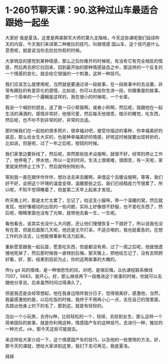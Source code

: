 # 1-260节聊天课：90.这种过山车最适合跟她一起坐

大家好 我是夏洛，这里是两美聊天大师的第九支階格，今天这些课呢我们延续昨天的内容，今天我们来讲第二种推拉的技巧，叫做情感 国山车，这个技巧是什么意思呢，就是说当你去拉拉你软的时候。

大家明显的感觉到某种情感，那么之后你推开的时候呢，有没有它有完全相反的情感，然后再去把它拉回来，回到最开始的那种情感装态之中，那这样的一个反复的一个情感的变化，就会给它很强的一个刺激，这样一种技巧。

我们应该怎么就使用呢，当然就是要通过讲一段故事，在一段故事中的去设置，非常有踢肚的有差异化的感情，比如说，你可以去给你生讲一段，你跟重屋的故事，那一个简单的一个邏輯是这样的，我在很小的时候呢，一个长辈。

我说一个喊好的朋友，送了我一只小帮我啊，或者小狗啊，然后呢，我跟他在一起生活的满酒的，感情非常好，他很可愛，然后每天他很乖，暗示的睡觉，吃东西，然后呢，也不吵不到非常的好，非常的合适。

那时候我们在一起拍的很多照片，很幸福对吧，接受你描述的事种，你幸福美好的装态，那么给女生大买的，也是种幸福美好的情感，好呢这时候就要出现转折的，比如说，但是呢，过了一年之后呢，按钮的时候。

我们家里边要拆线了，然后呢，突然那些技术设施啊，就很不好，经常的停止工作了，他停电了，停水他，所以一定的时间，生活上很艰难，很困苦，有一天呢，家里就突然停止工作了，然后就特别特别冷。

等到我一直在跟伴伴伴伴，想办法去来去暖啊，来借这个去暖设施啊，等等，我们好不好，会把这个环境的温度变得，温暖那些之后，我们已经精皮力节很累了，所以呢，不知不觉得睡着了，但是第二天早上起来才发现。

昨天晚上时，那是太忙太累了，忘记了，给这支小猫咪，带一个温暖的窝，然后就发现，他好像被动的出现的一些问题，实际上好像很不舒服，也不爱吃东西了，然后呢，眼睛里面也没有了光嘛，就带他去看一生，一生呢。

看他看去，说其实也没什么大问题，还让他们慢慢恢复一下就好了，所以说我也没有在意，但是后面那几天呢，他还是无尽打采，不适合喝的，我也挺着急的，在想工作的办法去，让他能够重新有活力起来。

重新愿意跟我一起玩耍，愿意吃东西，但是都没有用，过了一周之后呢，他就很遗憾地死掉了，然后那时候我一直特别后悔，那天晚上，把他给忘记了，没有去照顾好看，好，那，结束到目前为止，你的这两故事的大概的。

传ty gd 风的情绪，是一种很悲伤的风，对吧，是很后悔，众仇课程联系微线7007，5683，我开心，好，那么继续再下一段推进这个故事的时候，你就可以去跟他分享说，后来虽然时间过得满久了。

但是我还是会经常想起，他在我身边陪伴我分日子，觉得很美好，感激他，当然，我最感激他的是，以后吃饭的时候，我终于不用再小心一点，去在自己的馆里面，去跳出他身上钓下的毛了，那到这，就是有轻轻的。

泡出一个小玩笑，去传ty种，比较轻松的一个，轻续，去给到女生，那么这样一个简单国际的故事，就是你利用这种，情感国产车的这种技巧，去进行一种，推拉的一种方式，ok，那今天这些可能就去。

来这样给大家介绍一下，这个情感国产车的技巧，以及他的一些使用的方法，好，那今天的课就，想给大家讲到这里，我们下去可再见，我是夏洛。

拜拜